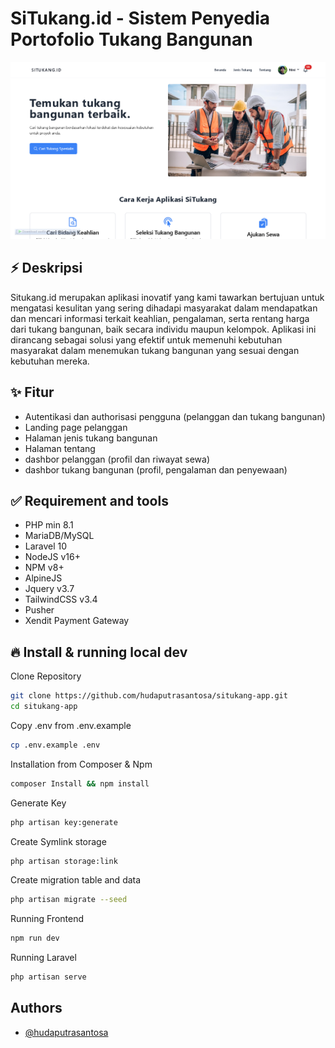 # SiTukang.id - Sistem Penyedia Portofolio Tukang Bangunan
![Logo](https://raw.githubusercontent.com/hudaputrasantosa/hudaputrasantosa.github.io/main/assets/img/projects/project-4.png)


## ⚡ Deskripsi
Situkang.id merupakan aplikasi inovatif yang kami tawarkan bertujuan untuk mengatasi kesulitan yang sering dihadapi masyarakat dalam mendapatkan dan mencari informasi terkait keahlian, pengalaman, serta rentang harga dari tukang bangunan, baik secara individu maupun kelompok. Aplikasi ini dirancang sebagai solusi yang efektif untuk memenuhi kebutuhan masyarakat dalam menemukan tukang bangunan yang sesuai dengan kebutuhan mereka.

## ✨ Fitur

- Autentikasi dan authorisasi pengguna (pelanggan dan tukang bangunan)
- Landing page pelanggan
- Halaman jenis tukang bangunan
- Halaman tentang
- dashbor pelanggan (profil dan riwayat sewa)
- dashbor tukang bangunan (profil, pengalaman dan penyewaan)

## ✅ Requirement and tools
 - PHP min 8.1
 - MariaDB/MySQL
 - Laravel 10
 - NodeJS v16+
 - NPM v8+
 - AlpineJS
 - Jquery v3.7
 - TailwindCSS v3.4
 - Pusher
 - Xendit Payment Gateway

## 🔥 Install & running local dev
Clone Repository

```bash
git clone https://github.com/hudaputrasantosa/situkang-app.git
cd situkang-app
```
Copy .env from .env.example
```bash
cp .env.example .env
```
Installation from Composer & Npm
```bash
composer Install && npm install
```
Generate Key
```bash
php artisan key:generate
```
Create Symlink storage
```bash
php artisan storage:link
```
Create migration table and data
```bash
php artisan migrate --seed
```
Running Frontend
```bash
npm run dev
```
Running Laravel
```bash
php artisan serve
```

## Authors

- [@hudaputrasantosa](https://www.github.com/hudaputrasantosa)

